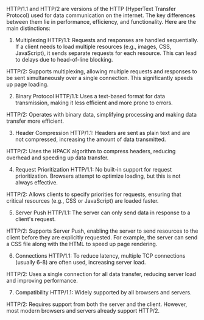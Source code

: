 HTTP/1.1 and HTTP/2 are versions of the HTTP (HyperText Transfer Protocol) used for data communication on the internet. The key differences between them lie in performance, efficiency, and functionality. Here are the main distinctions:

1. Multiplexing
HTTP/1.1: Requests and responses are handled sequentially. If a client needs to load multiple resources (e.g., images, CSS, JavaScript), it sends separate requests for each resource. This can lead to delays due to head-of-line blocking.

HTTP/2: Supports multiplexing, allowing multiple requests and responses to be sent simultaneously over a single connection. This significantly speeds up page loading.

2. Binary Protocol
HTTP/1.1: Uses a text-based format for data transmission, making it less efficient and more prone to errors.

HTTP/2: Operates with binary data, simplifying processing and making data transfer more efficient.

3. Header Compression
HTTP/1.1: Headers are sent as plain text and are not compressed, increasing the amount of data transmitted.

HTTP/2: Uses the HPACK algorithm to compress headers, reducing overhead and speeding up data transfer.

4. Request Prioritization
HTTP/1.1: No built-in support for request prioritization. Browsers attempt to optimize loading, but this is not always effective.

HTTP/2: Allows clients to specify priorities for requests, ensuring that critical resources (e.g., CSS or JavaScript) are loaded faster.

5. Server Push
HTTP/1.1: The server can only send data in response to a client's request.

HTTP/2: Supports Server Push, enabling the server to send resources to the client before they are explicitly requested. For example, the server can send a CSS file along with the HTML to speed up page rendering.

6. Connections
HTTP/1.1: To reduce latency, multiple TCP connections (usually 6-8) are often used, increasing server load.

HTTP/2: Uses a single connection for all data transfer, reducing server load and improving performance.

7. Compatibility
HTTP/1.1: Widely supported by all browsers and servers.

HTTP/2: Requires support from both the server and the client. However, most modern browsers and servers already support HTTP/2.